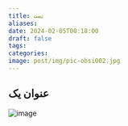 ```yaml
---
title: تست
aliases: 
date: 2024-02-05T00:18:00
draft: false
tags: 
categories: 
image: post/img/pic-obsi002.jpg
---
```


## عنوان یک
![image](post/img/pic-obsi002.jpg)